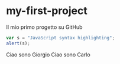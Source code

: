 # my-first-project
Il mio primo progetto su GitHub


```javascript
var s = "JavaScript syntax highlighting";
alert(s);
```
Ciao sono Giorgio
Ciao sono Carlo
